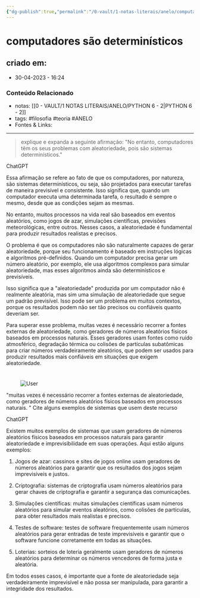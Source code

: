 ```yaml
---
{"dg-publish":true,"permalink":"/0-vault/1-notas-literais/anelo/computadores-sao-deterministicos/","tags":["filosofia","teoria","ANELO"],"dgHomeLink":true,"dgShowLocalGraph":true,"dgShowFileTree":true,"dgEnableSearch":true}
---
```


# computadores são determinísticos

## criado em: 
-  30-04-2023 - 16:24

### Conteúdo Relacionado
- notas: [[0 - VAULT/1 NOTAS LITERAIS/ANELO/PYTHON 6 - 2\|PYTHON 6 - 2]]
- tags: #filosofia #teoria #ANELO
- Fontes & Links: 

---

>explique e expanda a seguinte afirmação: "No entanto, computadores têm os seus problemas com aleatoriedade, pois são sistemas determinísticos."

ChatGPT

Essa afirmação se refere ao fato de que os computadores, por natureza, são sistemas determinísticos, ou seja, são projetados para executar tarefas de maneira previsível e consistente. Isso significa que, quando um computador executa uma determinada tarefa, o resultado é sempre o mesmo, desde que as condições sejam as mesmas.

No entanto, muitos processos na vida real são baseados em eventos aleatórios, como jogos de azar, simulações científicas, previsões meteorológicas, entre outros. Nesses casos, a aleatoriedade é fundamental para produzir resultados realistas e precisos.

O problema é que os computadores não são naturalmente capazes de gerar aleatoriedade, porque seu funcionamento é baseado em instruções lógicas e algoritmos pré-definidos. Quando um computador precisa gerar um número aleatório, por exemplo, ele usa algoritmos complexos para simular aleatoriedade, mas esses algoritmos ainda são determinísticos e previsíveis.

Isso significa que a "aleatoriedade" produzida por um computador não é realmente aleatória, mas sim uma simulação de aleatoriedade que segue um padrão previsível. Isso pode ser um problema em muitos contextos, porque os resultados podem não ser tão precisos ou confiáveis quanto deveriam ser.

Para superar esse problema, muitas vezes é necessário recorrer a fontes externas de aleatoriedade, como geradores de números aleatórios físicos baseados em processos naturais. Esses geradores usam fontes como ruído atmosférico, degradação térmica ou colisões de partículas subatômicas para criar números verdadeiramente aleatórios, que podem ser usados para produzir resultados mais confiáveis em situações que exigem aleatoriedade.

![](data:image/svg+xml,%3csvg%20xmlns=%27http://www.w3.org/2000/svg%27%20version=%271.1%27%20width=%2738%27%20height=%2738%27/%3e)![User](https://chat.openai.com/_next/image?url=https%3A%2F%2Fs.gravatar.com%2Favatar%2F63e2e9858ac855eb9c725654a2384a90%3Fs%3D480%26r%3Dpg%26d%3Dhttps%253A%252F%252Fcdn.auth0.com%252Favatars%252Fju.png&w=96&q=75)

"muitas vezes é necessário recorrer a fontes externas de aleatoriedade, como geradores de números aleatórios físicos baseados em processos naturais. " Cite alguns exemplos de sistemas que usem deste recurso

ChatGPT

Existem muitos exemplos de sistemas que usam geradores de números aleatórios físicos baseados em processos naturais para garantir aleatoriedade e imprevisibilidade em suas operações. Aqui estão alguns exemplos:

1.  Jogos de azar: cassinos e sites de jogos online usam geradores de números aleatórios para garantir que os resultados dos jogos sejam imprevisíveis e justos.
    
2.  Criptografia: sistemas de criptografia usam números aleatórios para gerar chaves de criptografia e garantir a segurança das comunicações.
    
3.  Simulações científicas: muitas simulações científicas usam números aleatórios para simular eventos aleatórios, como colisões de partículas, para obter resultados mais realistas e precisos.
    
4.  Testes de software: testes de software frequentemente usam números aleatórios para gerar entradas de teste imprevisíveis e garantir que o software funcione corretamente em todas as situações.
    
5.  Loterias: sorteios de loteria geralmente usam geradores de números aleatórios para determinar os números vencedores de forma justa e aleatória.
    

Em todos esses casos, é importante que a fonte de aleatoriedade seja verdadeiramente imprevisível e não possa ser manipulada, para garantir a integridade dos resultados.